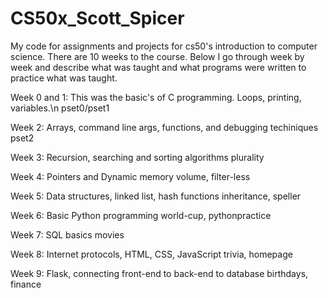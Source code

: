 # CS50x_Scott_Spicer
My code for assignments and projects for cs50's introduction to computer science. There are 10 weeks to the course. 
Below I go through week by week and describe what was taught and what programs were written to practice what was taught.

Week 0 and 1: 
This was the basic's of C programming. Loops, printing, variables.\n
pset0/pset1

Week 2:
Arrays, command line args, functions, and debugging techiniques
pset2

Week 3: 
Recursion, searching and sorting algorithms 
plurality

Week 4: 
Pointers and Dynamic memory 
volume, filter-less

Week 5: 
Data structures, linked list, hash functions
inheritance, speller

Week 6:
Basic Python programming
world-cup, pythonpractice

Week 7:
SQL basics
movies

Week 8:
Internet protocols, HTML, CSS, JavaScript
trivia, homepage

Week 9:
Flask, connecting front-end to back-end to database
birthdays, finance









